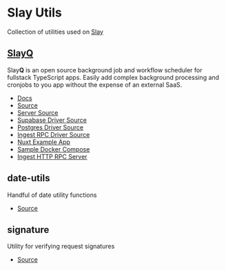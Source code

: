 # Slay Utils

Collection of utilities used on [Slay](https://slay.pics)

## [SlayQ](https://slayq-docs.vercel.app)
Slay**Q** is an open source background job and workflow scheduler for fullstack TypeScript apps.  Easily add complex background
processing and cronjobs to you app without the expense of an external SaaS.

* [Docs](https://slayq-docs.vercel.app)
* [Source](https://github.com/SlayPics/SlayUtils/tree/main/packages/slay-q)
* [Server Source](https://github.com/SlayPics/SlayUtils/tree/main/packages/slay-q-server)
* [Supabase Driver Source](https://github.com/SlayPics/SlayUtils/tree/main/packages/slay-q-supabase)
* [Postgres Driver Source](https://github.com/SlayPics/SlayUtils/tree/main/packages/slay-q-postgres)
* [Ingest RPC Driver Source](https://github.com/SlayPics/SlayUtils/tree/main/packages/slay-q-rpc)
* [Nuxt Example App](https://github.com/SlayPics/SlayUtils/tree/main/examples/nuxt-example)
* [Sample Docker Compose](https://github.com/SlayPics/SlayUtils/tree/main/docker)
* [Ingest HTTP RPC Server](https://github.com/SlayPics/SlayUtils/tree/main/apps/slay-q-ingest)

## date-utils
Handful of date utility functions

* [Source](https://github.com/SlayPics/SlayUtils/tree/main/packages/date-utils)

## signature
Utility for verifying request signatures

* [Source](https://github.com/SlayPics/SlayUtils/tree/main/packages/signature)